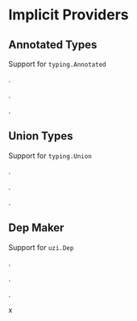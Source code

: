 
# Implicit Providers


## Annotated Types



Support for `typing.Annotated` 




.



.



.


## Union Types


Support for `typing.Union` 




.



.



.


## Dep Maker


Support for `uzi.Dep` 



.



.



.



x
